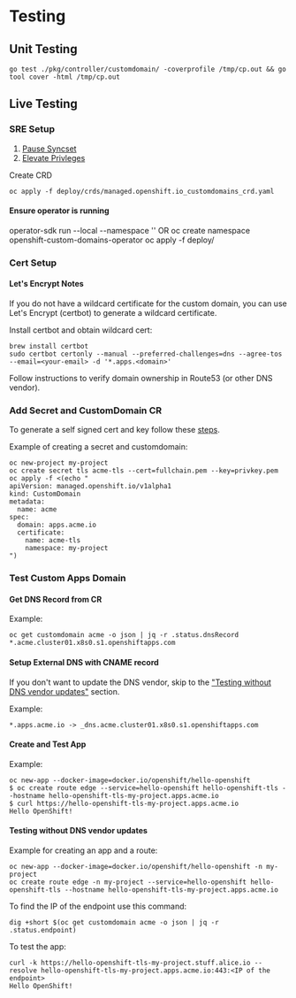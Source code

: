 # Testing

## Unit Testing

```
go test ./pkg/controller/customdomain/ -coverprofile /tmp/cp.out && go tool cover -html /tmp/cp.out
```

## Live Testing
### SRE Setup
1. [Pause Syncset](https://github.com/openshift/ops-sop/blob/master/v4/knowledge_base/pause-syncset.md)
2. [Elevate Privleges](https://github.com/openshift/ops-sop/blob/master/v4/howto/backplane-elevate-privileges.md)

Create CRD
```
oc apply -f deploy/crds/managed.openshift.io_customdomains_crd.yaml
```

#### Ensure operator is running
operator-sdk run --local --namespace ''
OR
oc create namespace openshift-custom-domains-operator
oc apply -f deploy/

### Cert Setup

#### Let's Encrypt Notes
If you do not have a wildcard certificate for the custom domain, you can use Let's Encrypt (certbot) to generate a wildcard certificate.

Install certbot and obtain wildcard cert:
```
brew install certbot
sudo certbot certonly --manual --preferred-challenges=dns --agree-tos --email=<your-email> -d '*.apps.<domain>'
```
Follow instructions to verify domain ownership in Route53 (or other DNS vendor).

### Add Secret and CustomDomain CR
To generate a self signed cert and key follow these [steps](https://www.linode.com/docs/guides/create-a-self-signed-tls-certificate/).

Example of creating a secret and customdomain:
```
oc new-project my-project
oc create secret tls acme-tls --cert=fullchain.pem --key=privkey.pem
oc apply -f <(echo "
apiVersion: managed.openshift.io/v1alpha1
kind: CustomDomain
metadata:
  name: acme
spec:
  domain: apps.acme.io
  certificate:
    name: acme-tls
    namespace: my-project
")
```

### Test Custom Apps Domain

#### Get DNS Record from CR
Example:
```
oc get customdomain acme -o json | jq -r .status.dnsRecord
*.acme.cluster01.x8s0.s1.openshiftapps.com
```

#### Setup External DNS with CNAME record
If you don't want to update the DNS vendor, skip to the ["Testing without DNS vendor updates"](#testing-without-dns-vendor-updates) section.

Example:
```
*.apps.acme.io -> _dns.acme.cluster01.x8s0.s1.openshiftapps.com
```

#### Create and Test App
Example:
```
oc new-app --docker-image=docker.io/openshift/hello-openshift
$ oc create route edge --service=hello-openshift hello-openshift-tls --hostname hello-openshift-tls-my-project.apps.acme.io
$ curl https://hello-openshift-tls-my-project.apps.acme.io
Hello OpenShift!
```

#### Testing without DNS vendor updates

Example for creating an app and a route:

```
oc new-app --docker-image=docker.io/openshift/hello-openshift -n my-project
oc create route edge -n my-project --service=hello-openshift hello-openshift-tls --hostname hello-openshift-tls-my-project.apps.acme.io
```
To find the IP of the endpoint use this command: 

```
dig +short $(oc get customdomain acme -o json | jq -r .status.endpoint) 
```
To test the app:
```
curl -k https://hello-openshift-tls-my-project.stuff.alice.io --resolve hello-openshift-tls-my-project.apps.acme.io:443:<IP of the endpoint>
Hello OpenShift!
```